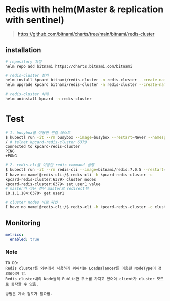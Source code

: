 # Redis with helm(Master & replication with sentinel)

> https://github.com/bitnami/charts/tree/main/bitnami/redis-cluster

## installation

```sh
# repository 지정
helm repo add bitnami https://charts.bitnami.com/bitnami

# redis-cluster 설치
helm install kpcard bitnami/redis-cluster -n redis-cluster --create-namespace -f values.yaml
helm upgrade kpcard bitnami/redis-cluster -n redis-cluster --create-namespace -f values.yaml

# redis-cluster 삭제
helm uninstall kpcard -n redis-cluster
```

# Test

```sh
# 1. busybox를 이용한 연결 테스트
$ kubectl run -it --rm busybox --image=busybox --restart=Never --namespace=redis-cluster -- sh
/ # telnet kpcard-redis-cluster 6379
Connected to kpcard-redis-cluster
PING
+PONG

# 2. redis-cli를 이용한 redis command 실행
$ kubectl run -it --rm redis-cli --image=bitnami/redis:7.0.5 --restart=Never --namespace=redis-cluster -- bash
I have no name!@redis-cli:/$ redis-cli -h kpcard-redis-cluster -c
kpcard-redis-cluster:6379> cluster nodes
kpcard-redis-cluster:6379> set user1 value
# master가 아닌 경우 master로 redirect됨
10.1.1.184:6379> get user1

# cluster nodes 바로 확인
I have no name!@redis-cli:/$ redis-cli -h kpcard-redis-cluster -c cluster nodes
```

## Monitoring

```yaml
metrics:
  enabled: true
```

### Note

```
TO DO:
Redis cluster를 외부에서 사용하기 위해서는 LoadBalancer를 이용한 NodeType이 정의되어야 함.
Redis cluster내의 Node들의 Public한 주소를 가지고 있어야 client가 cluster 모드로 동작할 수 있음.

방법은 계속 검토가 필요함.
```
